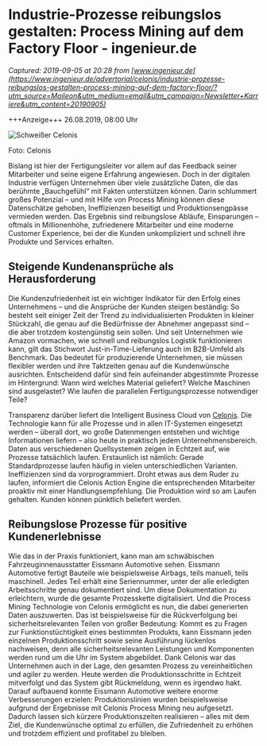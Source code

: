# Industrie-Prozesse reibungslos gestalten: Process Mining auf dem Factory Floor - ingenieur.de

_Captured: 2019-09-05 at 20:28 from [www.ingenieur.de](https://www.ingenieur.de/advertorial/celonis/industrie-prozesse-reibungslos-gestalten-process-mining-auf-dem-factory-floor/?utm_source=Maileon&utm_medium=email&utm_campaign=Newsletter+Karriere&utm_content=20190905)_

+++Anzeige+++ 26.08.2019, 08:00 Uhr

![Schweißer Celonis](https://www.ingenieur.de/wp-content/uploads/2019/08/plant-4345801_1920-1-e1565694581105-980x490.jpg)

Foto: Celonis

Bislang ist hier der Fertigungsleiter vor allem auf das Feedback seiner Mitarbeiter und seine eigene Erfahrung angewiesen. Doch in der digitalen Industrie verfügen Unternehmen über viele zusätzliche Daten, die das berühmte „Bauchgefühl“ mit Fakten unterstützen können. Darin schlummert großes Potenzial – und mit Hilfe von Process Mining können diese Datenschätze gehoben, Ineffizienzen beseitigt und Produktionsengpässe vermieden werden. Das Ergebnis sind reibungslose Abläufe, Einsparungen – oftmals in Millionenhöhe, zufriedenere Mitarbeiter und eine moderne Customer Experience, bei der die Kunden unkompliziert und schnell ihre Produkte und Services erhalten.

## Steigende Kundenansprüche als Herausforderung

Die Kundenzufriedenheit ist ein wichtiger Indikator für den Erfolg eines Unternehmens – und die Ansprüche der Kunden steigen beständig: So besteht seit einiger Zeit der Trend zu individualisierten Produkten in kleiner Stückzahl, die genau auf die Bedürfnisse der Abnehmer angepasst sind – die aber trotzdem kostengünstig sein sollen. Und seit Unternehmen wie Amazon vormachen, wie schnell und reibungslos Logistik funktionieren kann, gilt das Stichwort Just-in-Time-Lieferung auch im B2B-Umfeld als Benchmark. Das bedeutet für produzierende Unternehmen, sie müssen flexibler werden und ihre Taktzeiten genau auf die Kundenwünsche ausrichten. Entscheidend dafür sind fein aufeinander abgestimmte Prozesse im Hintergrund: Wann wird welches Material geliefert? Welche Maschinen sind ausgelastet? Wie laufen die parallelen Fertigungsprozesse notwendiger Teile?

Transparenz darüber liefert die Intelligent Business Cloud von [Celonis](https://www.celonis.com/de/). Die Technologie kann für alle Prozesse und in allen IT-Systemen eingesetzt werden – überall dort, wo große Datenmengen entstehen und wichtige Informationen liefern – also heute in praktisch jedem Unternehmensbereich. Daten aus verschiedenen Quellsystemen zeigen in Echtzeit auf, wie Prozesse tatsächlich laufen. Erstaunlich ist nämlich: Gerade Standardprozesse laufen häufig in vielen unterschiedlichen Varianten. Ineffizienzen sind da vorprogrammiert. Droht etwas aus dem Ruder zu laufen, informiert die Celonis Action Engine die entsprechenden Mitarbeiter proaktiv mit einer Handlungsempfehlung. Die Produktion wird so am Laufen gehalten. Kunden können pünktlich beliefert werden.

## Reibungslose Prozesse für positive Kundenerlebnisse

Wie das in der Praxis funktioniert, kann man am schwäbischen Fahrzeuginnenausstatter Eissmann Automotive sehen. Eissmann Automotive fertigt Bauteile wie beispielsweise Airbags, teils manuell, teils maschinell. Jedes Teil erhält eine Seriennummer, unter der alle erledigten Arbeitsschritte genau dokumentiert sind. Um diese Dokumentation zu erleichtern, wurde die gesamte Prozesskette digitalisiert. Und die Process Mining Technologie von Celonis ermöglicht es nun, die dabei generierten Daten auszuwerten. Das ist beispielsweise für die Rückverfolgung bei sicherheitsrelevanten Teilen von großer Bedeutung: Kommt es zu Fragen zur Funktionstüchtigkeit eines bestimmten Produkts, kann Eissmann jeden einzelnen Produktionsschritt sowie seine Ausführung lückenlos nachweisen, denn alle sicherheitsrelevanten Leistungen und Komponenten werden rund um die Uhr im System abgebildet. Dank Celonis war das Unternehmen auch in der Lage, den gesamten Prozess zu vereinheitlichen und agiler zu werden. Heute werden die Produktionsschritte in Echtzeit mitverfolgt und das System gibt Rückmeldung, wenn es irgendwo hakt. Darauf aufbauend konnte Eissmann Automotive weitere enorme Verbesserungen erzielen: Produktionslinien wurden beispielsweise aufgrund der Ergebnisse mit Celonis Process Mining neu aufgesetzt. Dadurch lassen sich kürzere Produktionszeiten realisieren – alles mit dem Ziel, die Kundenwünsche optimal zu erfüllen, die Zufriedenheit zu erhöhen und trotzdem effizient und profitabel zu bleiben.
